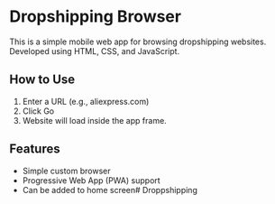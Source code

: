 # Dropshipping Browser

This is a simple mobile web app for browsing dropshipping websites.  
Developed using HTML, CSS, and JavaScript.

## How to Use
1. Enter a URL (e.g., aliexpress.com)
2. Click Go
3. Website will load inside the app frame.

## Features
- Simple custom browser
- Progressive Web App (PWA) support
- Can be added to home screen# Droppshipping

